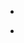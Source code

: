 - ~~~<u>Rintaro Masaoka</u>~~~, Tomohiro Soejima, Haruki Watanabe, "Rigorous lower bound on dynamical exponents of critical frustration-free systems", FoPM International Symposium (Feb. 18, 2025)

- ~~~<u>政岡凜太郎</u>~~~，副島智大，渡辺悠樹，「臨界的なフラストレーションフリー系における動的臨界指数の厳密な下限」，第69回物性若手夏の学校，西浦温泉ホテル龍城 (Aug. 2 – 6, 2024)
